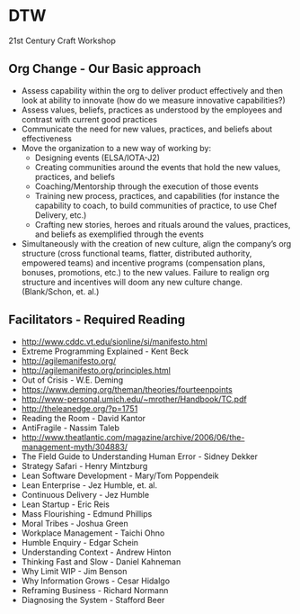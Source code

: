 # DTW
21st Century Craft Workshop

## Org Change - Our Basic approach
+ Assess capability within the org to deliver product effectively and then look at ability to innovate (how do we measure innovative capabilities?)
+ Assess values, beliefs, practices as understood by the employees and contrast with current good practices
+ Communicate the need for new values, practices, and beliefs about effectiveness
+ Move the organization to a new way of working by:
  + Designing events (ELSA/IOTA-J2)
  + Creating communities around the events that hold the new values, practices, and beliefs
  + Coaching/Mentorship through the execution of those events
  + Training new process, practices, and capabilities (for instance the capability to coach, to build communities of practice, to use Chef Delivery, etc.)
  + Crafting new stories, heroes and rituals around the values, practices, and beliefs as exemplified through the events
+ Simultaneously with the creation of new culture, align the company’s org structure (cross functional teams, flatter, distributed authority, empowered teams) and incentive programs (compensation plans, bonuses, promotions, etc.) to the new values. Failure to realign org structure and incentives will doom any new culture change. (Blank/Schon, et. al.)

## Facilitators - Required Reading
+ http://www.cddc.vt.edu/sionline/si/manifesto.html
+ Extreme Programming Explained - Kent Beck
+ http://agilemanifesto.org/
+ http://agilemanifesto.org/principles.html
+ Out of Crisis - W.E. Deming
+ https://www.deming.org/theman/theories/fourteenpoints
+ http://www-personal.umich.edu/~mrother/Handbook/TC.pdf
+ http://theleanedge.org/?p=1751
+ Reading the Room - David Kantor
+ AntiFragile - Nassim Taleb
+ http://www.theatlantic.com/magazine/archive/2006/06/the-management-myth/304883/
+ The Field Guide to Understanding Human Error - Sidney Dekker
+ Strategy Safari - Henry Mintzburg
+ Lean Software Development - Mary/Tom Poppendeik
+ Lean Enterprise - Jez Humble, et. al.
+ Continuous Delivery - Jez Humble
+ Lean Startup - Eric Reis
+ Mass Flourishing - Edmund Phillips
+ Moral Tribes - Joshua Green
+ Workplace Management - Taichi Ohno
+ Humble Enquiry - Edgar Schein
+ Understanding Context - Andrew Hinton
+ Thinking Fast and Slow - Daniel Kahneman
+ Why Limit WIP - Jim Benson
+ Why Information Grows - Cesar Hidalgo
+ Reframing Business - Richard Normann
+ Diagnosing the System - Stafford Beer
